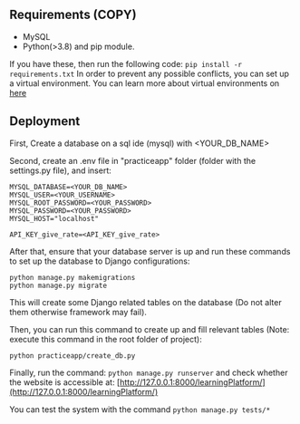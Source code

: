 ## Requirements (COPY)

- MySQL
- Python(>3.8) and pip module.

If you have these, then run the following code:
`pip install -r requirements.txt`
In order to prevent any possible conflicts, you can set up a virtual environment. You can learn more about virtual environments on [here](https://docs.python.org/3/library/venv.html#module-venv)

## Deployment

First, Create a database on a sql ide (mysql) with <YOUR_DB_NAME>

Second, create an .env file in "practiceapp" folder (folder with the settings.py file), and insert:

```
MYSQL_DATABASE=<YOUR_DB_NAME>
MYSQL_USER=<YOUR_USERNAME>
MYSQL_ROOT_PASSWORD=<YOUR_PASSWORD>
MYSQL_PASSWORD=<YOUR_PASSWORD>
MYSQL_HOST="localhost"

API_KEY_give_rate=<API_KEY_give_rate>
```

After that, ensure that your database server is up and run these commands to set up the database to Django configurations:

```
python manage.py makemigrations
python manage.py migrate
```

This will create some Django related tables on the database (Do not alter them otherwise framework may fail).

Then, you can run this command to create up and fill relevant tables (Note: execute this command in the root folder of project):

```
python practiceapp/create_db.py
```

Finally, run the command:
`python manage.py runserver`
and check whether the website is accessible at: [http://127.0.0.1:8000/learningPlatform/](http://127.0.0.1:8000/learningPlatform/)

You can test the system with the command
`python manage.py tests/*`

